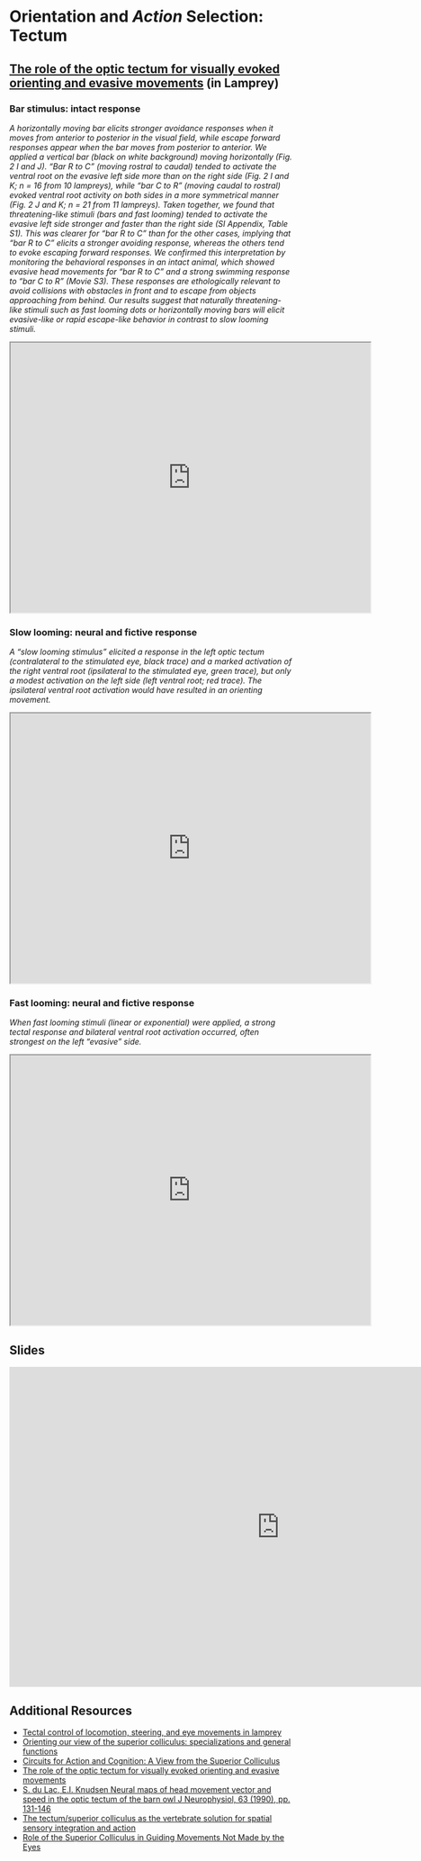 # Orientation and *Action* Selection: Tectum

## [The role of the optic tectum for visually evoked orienting and evasive movements](https://doi.org/10.1073/pnas.1907962116) (in Lamprey)

### Bar stimulus: intact response

*A horizontally moving bar elicits stronger avoidance responses when it moves from anterior to posterior in the visual field, while escape forward responses appear when the bar moves from posterior to anterior. We applied a vertical bar (black on white background) moving horizontally (Fig. 2 I and J). “Bar R to C” (moving rostral to caudal) tended to activate the ventral root on the evasive left side more than on the right side (Fig. 2 I and K; n = 16 from 10 lampreys), while “bar C to R” (moving caudal to rostral) evoked ventral root activity on both sides in a more symmetrical manner (Fig. 2 J and K; n = 21 from 11 lampreys). Taken together, we found that threatening-like stimuli (bars and fast looming) tended to activate the evasive left side stronger and faster than the right side (SI Appendix, Table S1). This was clearer for “bar R to C” than for the other cases, implying that “bar R to C” elicits a stronger avoiding response, whereas the others tend to evoke escaping forward responses. We confirmed this interpretation by monitoring the behavioral responses in an intact animal, which showed evasive head movements for “bar R to C” and a strong swimming response to “bar C to R” (Movie S3). These responses are ethologically relevant to avoid collisions with obstacles in front and to escape from objects approaching from behind. Our results suggest that naturally threatening-like stimuli such as fast looming dots or horizontally moving bars will elicit evasive-like or rapid escape-like behavior in contrast to slow looming stimuli.*

<iframe src="https://drive.google.com/file/d/1KtwlLMnwCLmCkWNOGHlvpt7w7w2gopQb/preview" width="640" height="480" allow="autoplay"></iframe>

### Slow looming: neural and fictive response

*A “slow looming stimulus” elicited a response in the left optic tectum (contralateral to the stimulated eye, black trace) and a marked activation of the right ventral root (ipsilateral to the stimulated eye, green trace), but only a modest activation on the left side (left ventral root; red trace). The ipsilateral ventral root activation would have resulted in an orienting movement.*

<iframe src="https://drive.google.com/file/d/1fiBywwIw3oEH9as0WEfktn9b8jGQQEUs/preview" width="640" height="480" allow="autoplay"></iframe>

### Fast looming: neural and fictive response

*When fast looming stimuli (linear or exponential) were applied, a strong tectal response and bilateral ventral root activation occurred, often strongest on the left “evasive” side.*
<iframe src="https://drive.google.com/file/d/1uKQ6I_HJwpSX93SPULTVJlI1VXiRKVKc/preview" width="640" height="480" allow="autoplay"></iframe>

## Slides

<iframe src="https://docs.google.com/presentation/d/e/2PACX-1vSNTnUkVxk34--acsD4thkyOUU3aaVdjeiWcSbTiiBLz-VjmhlpoBWtYJjVVgfHiosDR10IU-5BVjRp/embed?" frameborder="0" width="960" height="569" allowfullscreen="true" mozallowfullscreen="true" webkitallowfullscreen="true"></iframe>

## Additional Resources

- [Tectal control of locomotion, steering, and eye movements in lamprey](https://doi.org/10.1152/jn.00639.2006)
- [Orienting our view of the superior colliculus: specializations and general functions](https://doi.org/10.1016/j.conb.2021.10.005)
- [Circuits for Action and Cognition: A View from the Superior Colliculus](https://www.ncbi.nlm.nih.gov/pmc/articles/PMC5752317/)
- [The role of the optic tectum for visually evoked orienting and evasive movements](https://doi.org/10.1073/pnas.1907962116)
- [S. du Lac, E.I. Knudsen Neural maps of head movement vector and speed in the optic tectum of the barn owl J Neurophysiol, 63 (1990), pp. 131-146](https://doi.org/10.1152/jn.1990.63.1.131)
- [The tectum/superior colliculus as the vertebrate solution for spatial sensory integration and action](https://doi.org/10.1016/j.cub.2021.04.001)
- [Role of the Superior Colliculus in Guiding Movements Not Made by the Eyes](https://doi.org/10.1146/annurev-vision-012521-102314)
